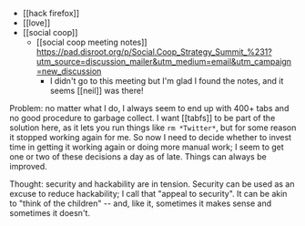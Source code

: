 - [[hack firefox]]
- [[love]]
- [[social coop]]
	- [[social coop meeting notes]] https://pad.disroot.org/p/Social.Coop_Strategy_Summit_%231?utm_source=discussion_mailer&utm_medium=email&utm_campaign=new_discussion
		- I didn't go to this meeting but I'm glad I found the notes, and it seems [[neil]] was there!

Problem: no matter what I do, I always seem to end up with 400+ tabs and no good procedure to garbage collect. I want [[tabfs]] to be part of the solution here, as it lets you run things like `rm *Twitter*`, but for some reason it stopped working again for me. So now I need to decide whether to invest time in getting it working again or doing more manual work; I seem to get one or two of these decisions a day as of late. Things can always be improved.

Thought: security and hackability are in tension. Security can be used as an excuse to reduce hackability; I call that "appeal to security". It can be akin to "think of the children" -- and, like it, sometimes it makes sense and sometimes it doesn't.